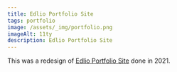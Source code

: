 ```yaml
---
title: Edlio Portfolio Site
tags: portfolio
image: /assets/_img/portfolio.png
imageAlt: 11ty
description: Edlio Portfolio Site
---
```


This was a redesign of [Edlio Portfolio Site](https://www.portfolio.edlio.com/) done in 2021.

